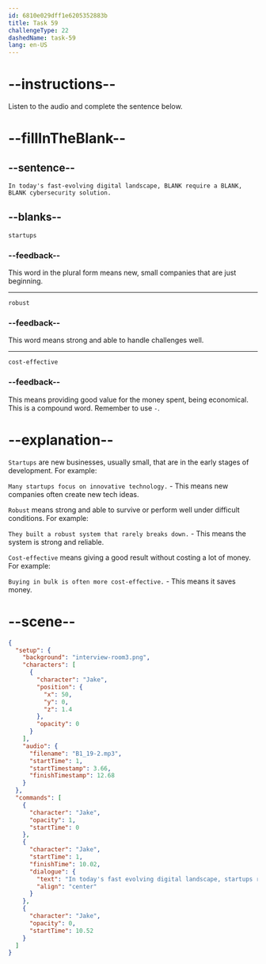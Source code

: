 ```yaml
---
id: 6810e029dff1e6205352883b
title: Task 59
challengeType: 22
dashedName: task-59
lang: en-US
---
```


<!-- (Audio) Jake: In today's fast-evolving digital landscape, startups require a robust, cost-effective cybersecurity solution. -->

# --instructions--

Listen to the audio and complete the sentence below.

# --fillInTheBlank--

## --sentence--

`In today's fast-evolving digital landscape, BLANK require a BLANK, BLANK cybersecurity solution.`

## --blanks--

`startups`

### --feedback--

This word in the plural form means new, small companies that are just beginning.

---

`robust`

### --feedback--

This word means strong and able to handle challenges well.

---

`cost-effective`

### --feedback--

This means providing good value for the money spent, being economical. This is a compound word. Remember to use `-`.

# --explanation--

`Startups` are new businesses, usually small, that are in the early stages of development. For example:

`Many startups focus on innovative technology.` - This means new companies often create new tech ideas.

`Robust` means strong and able to survive or perform well under difficult conditions. For example:

`They built a robust system that rarely breaks down.` - This means the system is strong and reliable.

`Cost-effective` means giving a good result without costing a lot of money. For example:

`Buying in bulk is often more cost-effective.` - This means it saves money.

# --scene--

```json
{
  "setup": {
    "background": "interview-room3.png",
    "characters": [
      {
        "character": "Jake",
        "position": {
          "x": 50,
          "y": 0,
          "z": 1.4
        },
        "opacity": 0
      }
    ],
    "audio": {
      "filename": "B1_19-2.mp3",
      "startTime": 1,
      "startTimestamp": 3.66,
      "finishTimestamp": 12.68
    }
  },
  "commands": [
    {
      "character": "Jake",
      "opacity": 1,
      "startTime": 0
    },
    {
      "character": "Jake",
      "startTime": 1,
      "finishTime": 10.02,
      "dialogue": {
        "text": "In today's fast evolving digital landscape, startups require a robust, cost-effective cybersecurity solution.",
        "align": "center"
      }
    },
    {
      "character": "Jake",
      "opacity": 0,
      "startTime": 10.52
    }
  ]
}
```
